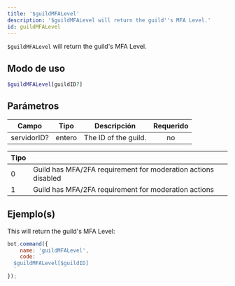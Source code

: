 ```yaml
---
title: '$guildMFALevel'
description: '$guildMFALevel will return the guild''s MFA Level.'
id: guildMFALevel
---
```


`$guildMFALevel` will return the guild's MFA Level.

## Modo de uso

```php
$guildMFALevel[guildID?]
```

## Parámetros

| Campo       | Tipo   | Descripción          | Requerido |
| ----------- | ------ | -------------------- |:---------:|
| servidorID? | entero | The ID of the guild. |    no     |

| Tipo |                                                               |
| ---- | ------------------------------------------------------------- |
| 0    | Guild has MFA/2FA requirement for moderation actions disabled |
| 1    | Guild has MFA/2FA requirement for moderation actions          |

## Ejemplo(s)

This will return the guild's MFA Level:

```javascript
bot.command({
    name: 'guildMFALevel',
    code: `
  $guildMFALevel[$guildID]
  `
});
```
